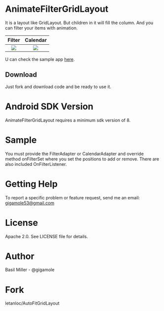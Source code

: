 AnimateFilterGridLayout
===================
It is a layout like GridLayout. But children in it will fill the column. And you can filter your items with animation.




Filter                     |Calendar
:-------------------------:|:-------------------------:
![](https://lh4.googleusercontent.com/-Nuv3lfv7bfg/VrIlmOqGo6I/AAAAAAAACHo/PsXzih4IbZ4/w280-h477-no/afgl.gif)|![](https://lh4.googleusercontent.com/-Qj9SyqLO-UE/VrJMzv0t2QI/AAAAAAAACIs/Tsa2mhIGceo/w280-h477-no/acgl.gif)

U can check the sample app [here](https://github.com/GIGAMOLE/AnimateFilterGridLayout/tree/master/app).

Download
------------
Just fork and download code and be ready to use it.

Android SDK Version
=========
AnimateFilterGridLayout requires a minimum sdk version of 8.

Sample
========
You must provide the FilterAdapter or CalendarAdapter and override method onFilterSet where you set the positions to add or remove.
There are also included OnFilterListener.

Getting Help
======
To report a specific problem or feature request, send me an email: gigamole53@gmail.com

License
======
Apache 2.0. See LICENSE file for details.

Author
=======
Basil Miller - @gigamole

Fork
=======
letanloc/AutoFitGridLayout